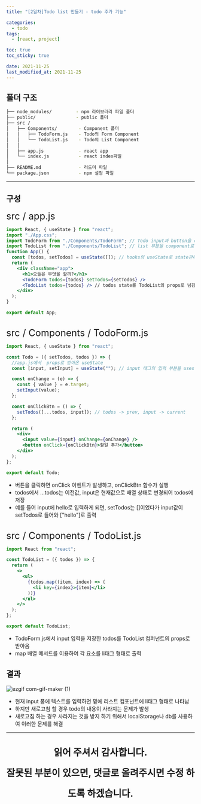 ```yaml
---
title: "[2일차]Todo list 만들기 - todo 추가 기능"

categories:
  - todo
tags:
  - [react, project]

toc: true
toc_sticky: true

date: 2021-11-25
last_modified_at: 2021-11-25
---
```


## 폴더 구조

```bash
├── node_modules/         - npm 라이브러리 파일 폴더
├── public/               - public 폴더
├── src /  
│   ├── Components/        - Component 폴더
│   │   ├── TodoForm.js    - Todo의 Form Component
│   │   └── TodoList.js    - Todo의 List Component
│   │
│   ├── app.js             - react app
│   └── index.js           - react index파일
│
├── README.md              - 리드미 파일
└── package.json           - npm 설정 파일
```

---

## 구성

<div style="font-size:25px">src / app.js</div>

```jsx
import React, { useState } from "react";
import "./App.css";
import TodoForm from "./Components/TodoForm"; // Todo input과 button을 compoent로 구성
import TodoList from "./Components/TodoList"; // list 부분을 component로 설정
function App() {
  const [todos, setTodos] = useState([]); // hooks의 useState로 state관리, 배열로 초기화
  return (
    <div className="app">
      <h1>오늘은 무엇을 할까?</h1>
      <TodoForm todos={todos} setTodos={setTodos} />
      <TodoList todos={todos} /> // todos state를 TodoList의 props로 넘김
    </div>
  );
}

export default App;
```

<br />

<div style="font-size:25px">src / Components / TodoForm.js</div>

```jsx
import React, { useState } from "react";

const Todo = ({ setTodos, todos }) => {
  //app.js에서  props로 받아온 useState
  const [input, setInput] = useState(""); // input 태그의 입력 부분을 usestate의 input에 지정

  const onChange = (e) => {
    const { value } = e.target;
    setInput(value);
  };

  const onClickBtn = () => {
    setTodos([...todos, input]); // todos -> prev, input -> current
  };

  return (
    <div>
      <input value={input} onChange={onChange} />
      <button onClick={onClickBtn}>할일 추가</button>
    </div>
  );
};

export default Todo;
```

- 버튼을 클릭하면 onClick 이벤트가 발생하고, onClickBtn 함수가 실행
- todos에서 ...todos는 이전값, input은 현재값으로 배열 상태로 변경되어 todos에 저장
- 예를 들어 input에 hello로 입력하게 되면, setTodos는 []이었다가 input값이 setTodos로 들어와 ["hello"]로 출력

<br />

<div style="font-size:25px">src / Components / TodoList.js</div>

```jsx
import React from "react";

const TodoList = ({ todos }) => {
  return (
    <>
      <ul>
        {todos.map((item, index) => (
          <li key={index}>{item}</li>
        ))}
      </ul>
    </>
  );
};

export default TodoList;
```

- TodoForm.js에서 input 입력을 저장한 todos를 TodoList 컴퍼넌트의 props로 받아옴
- map 배열 메서드를 이용하여 각 요소를 li태그 형태로 출력

## 결과

![ezgif com-gif-maker (1)](https://user-images.githubusercontent.com/44824320/143467319-1e55d403-70c0-4628-ba0e-8f336a7f46e8.gif)

- 현재 input 폼에 텍스트를 입력하면 밑에 리스트 컴포넌트에 li태그 형태로 나타남
- 하지만 새로고침 할 경우 todo의 내용이 사라지는 문제가 발생
- 새로고침 하는 경우 사라지는 것을 방지 하기 위해서 localStorage나 db를 사용하여 이러한 문제를 해결

<hr>
<p align="center" style="font-size:25px; font-weight:bold; line-height:2.2">
읽어 주셔서 감사합니다. <br />
잘못된 부분이 있으면, 댓글로 올려주시면 수정 하도록 하겠습니다.
</p>
